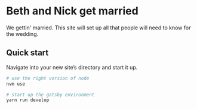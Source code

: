 # Beth and Nick get married

We gettin' married. This site will set up all that people will need to know for the wedding.

## Quick start

Navigate into your new site’s directory and start it up.

```sh
# use the right version of node
nvm use

# start up the gatsby environment
yarn run develop
```